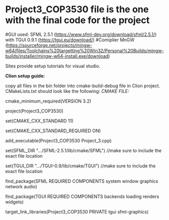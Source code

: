 # Project3_COP3530 file is the one with the final code for the project

#GUI used: SFML 2.5.1 (https://www.sfml-dev.org/download/sfml/2.5.1/) with TGUI 0.9.1 (https://tgui.eu/download/)
#Comiplier MnGW (https://sourceforge.net/projects/mingw-w64/files/Toolchains%20targetting%20Win32/Personal%20Builds/mingw-builds/installer/mingw-w64-install.exe/download)

Sites provide setup tutorials for visual studio.


**Clion setup guide:**

copy all files in the bin folder into cmake-build-debug file in Clion project.
CMakeLists.txt should look like the following:
_CMAKE FILE:_

cmake_minimum_required(VERSION 3.2)

project(Project3_COP3530)

set(CMAKE_CXX_STANDARD 11)

set(CMAKE_CXX_STANDARD_REQUIRED ON)

add_executable(Project3_COP3530 Project_3.cpp)

set(SFML_DIR ".../SFML-2.5.1/lib/cmake/SFML") //make sure to include the exact file location

set(TGUI_DIR ".../TGUI-0.9/lib/cmake/TGUI") //make sure to include the exact file location

find_package(SFML REQUIRED COMPONENTS system window graphics network audio)

find_package(TGUI REQUIRED COMPONENTS backends loading renders widgets)

target_link_libraries(Project3_COP3530 PRIVATE tgui sfml-graphics)
